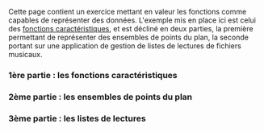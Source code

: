 Cette page contient un exercice mettant en valeur les fonctions comme
capables de représenter des données. L'exemple mis en place ici est
celui des [fonctions
caractéristiques](https://fr.wikipedia.org/wiki/Fonction_caract%C3%A9ristique_(th%C3%A9orie_des_ensembles)),
et est décliné en deux parties, la première permettant de représenter
des ensembles de points du plan, la seconde portant sur une
application de gestion de listes de lectures de fichiers musicaux.

### 1ère partie : les fonctions caractéristiques

### 2ème partie : les ensembles de points du plan

### 3ème partie : les listes de lectures

